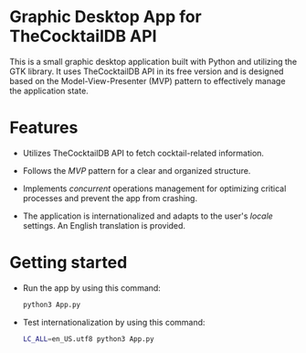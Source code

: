 # Graphic Desktop App for TheCocktailDB API

This is a small graphic desktop application built with Python and utilizing the GTK library. It uses TheCocktailDB API in its free version and is designed based on the Model-View-Presenter (MVP) pattern to effectively manage the application state.

<h1> Features </h1>

- Utilizes TheCocktailDB API to fetch cocktail-related information.

- Follows the *MVP* pattern for a clear and organized structure.

- Implements _concurrent_ operations management for optimizing critical processes and prevent the app from crashing.

- The application is internationalized and adapts to the user's _locale_ settings. An English translation is provided.

<h1> Getting started </h1>

- Run the app by using this command:
  ```bash
  python3 App.py
  ```
- Test internationalization by using this command:
  ```bash
  LC_ALL=en_US.utf8 python3 App.py
  ```
